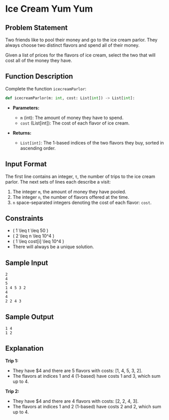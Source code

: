 # Ice Cream Yum Yum

## Problem Statement

Two friends like to pool their money and go to the ice cream parlor. They always choose two distinct flavors and spend all of their money.

Given a list of prices for the flavors of ice cream, select the two that will cost all of the money they have.

## Function Description

Complete the function `icecreamParlor`:

```python
def icecreamParlor(m: int, cost: List[int]) -> List[int]:
```

- **Parameters:**
  - `m` (int): The amount of money they have to spend.
  - `cost` (List[int]): The cost of each flavor of ice cream.

- **Returns:**
  - `List[int]`: The 1-based indices of the two flavors they buy, sorted in ascending order.

## Input Format

The first line contains an integer, `t`, the number of trips to the ice cream parlor. The next sets of lines each describe a visit:

1. The integer `m`, the amount of money they have pooled.
2. The integer `n`, the number of flavors offered at the time.
3. `n` space-separated integers denoting the cost of each flavor: `cost`.

## Constraints

- \( 1 \leq t \leq 50 \)
- \( 2 \leq n \leq 10^4 \)
- \( 1 \leq cost[i] \leq 10^4 \)
- There will always be a unique solution.

## Sample Input

```
2
4
5
1 4 5 3 2
4
4
2 2 4 3
```

## Sample Output

```
1 4
1 2
```

## Explanation

**Trip 1:**

- They have $4 and there are 5 flavors with costs: [1, 4, 5, 3, 2].
- The flavors at indices 1 and 4 (1-based) have costs 1 and 3, which sum up to 4.

**Trip 2:**

- They have $4 and there are 4 flavors with costs: [2, 2, 4, 3].
- The flavors at indices 1 and 2 (1-based) have costs 2 and 2, which sum up to 4.

